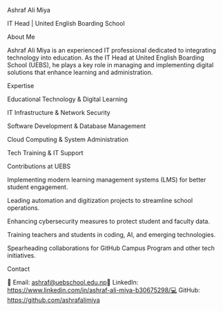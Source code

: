 Ashraf Ali Miya

IT Head | United English Boarding School

About Me

Ashraf Ali Miya is an experienced IT professional dedicated to integrating technology into education. As the IT Head at United English Boarding School (UEBS), he plays a key role in managing and implementing digital solutions that enhance learning and administration.

Expertise

Educational Technology & Digital Learning

IT Infrastructure & Network Security

Software Development & Database Management

Cloud Computing & System Administration

Tech Training & IT Support

Contributions at UEBS

Implementing modern learning management systems (LMS) for better student engagement.

Leading automation and digitization projects to streamline school operations.

Enhancing cybersecurity measures to protect student and faculty data.

Training teachers and students in coding, AI, and emerging technologies.

Spearheading collaborations for GitHub Campus Program and other tech initiatives.

Contact

📧 Email: ashraf@uebschool.edu.np🔗 LinkedIn: https://www.linkedin.com/in/ashraf-ali-miya-b30675298/💻 GitHub: https://github.com/ashrafalimiya

